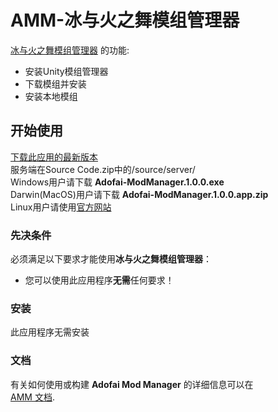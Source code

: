 # AMM-冰与火之舞模组管理器

[冰与火之舞模组管理器](https://github.com/mcommander2077/AMM) 的功能:  

- 安装Unity模组管理器 
- 下载模组并安装 
- 安装本地模组 

## 开始使用

[下载此应用的最新版本](https://github.com/MCommander2077/Adofai-ModManager/releases/tag/latest)  
服务端在Source Code.zip中的/source/server/  
Windows用户请下载 **Adofai-ModManager.1.0.0.exe**  
Darwin(MacOS)用户请下载 **Adofai-ModManager.1.0.0.app.zip**  
Linux用户请使用[官方网站](https://amodm.eu.org)  

### 先决条件

必须满足以下要求才能使用**冰与火之舞模组管理器**：

- 您可以使用此应用程序**无需**任何要求！

### 安装

此应用程序无需安装

### 文档

有关如何使用或构建 **Adofai Mod Manager** 的详细信息可以在  
[AMM 文档](https://docs.amodm.eu.org/).  

